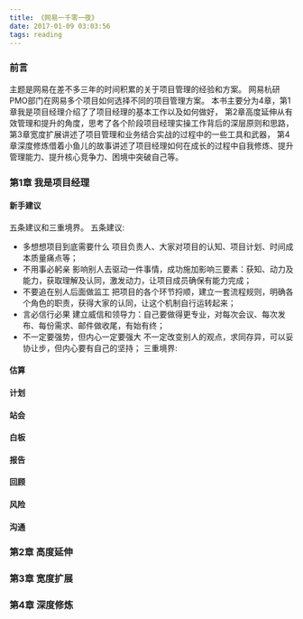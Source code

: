 ```yaml
---
title: 《网易一千零一夜》
date: 2017-01-09 03:03:56
tags: reading
---
```

### 前言
主题是网易在差不多三年的时间积累的关于项目管理的经验和方案。
网易杭研PMO部门在网易多个项目如何选择不同的项目管理方案。
本书主要分为4章，第1章我是项目经理介绍了了项目经理的基本工作以及如何做好，
第2章高度延伸从有效管理和提升的角度，思考了各个阶段项目经理实操工作背后的深层原则和思路，
第3章宽度扩展讲述了项目管理和业务结合实战的过程中的一些工具和武器，
第4章深度修炼借着小鱼儿的故事讲述了项目经理如何在成长的过程中自我修炼、提升管理能力、提升核心竞争力、困境中突破自己等。
<!-- more -->
### 第1章 我是项目经理
#### 新手建议
五条建议和三重境界。
五条建议:
- 多想想项目到底需要什么
项目负责人、大家对项目的认知、项目计划、时间成本质量痛点等；
- 不用事必躬亲
影响别人去驱动一件事情，成功施加影响三要素：获知、动力及能力，获取理解及认同，激发动力，让项目成员确保有能力完成；
- 不要追在别人后面做监工
把项目的各个环节捋顺，建立一套流程规则，明确各个角色的职责，获得大家的认同，让这个机制自行运转起来；
- 言必信行必果
建立威信和领导力：自己要做得更专业，对每次会议、每次发布、每份需求、邮件做收尾，有始有终；
- 不一定要强势，但内心一定要强大
不一定改变别人的观点，求同存异，可以妥协让步，但内心要有自己的坚持；
三重境界:
#### 估算
#### 计划
#### 站会
#### 白板
#### 报告
#### 回顾
#### 风险
#### 沟通
### 第2章 高度延伸
### 第3章 宽度扩展
### 第4章 深度修炼
